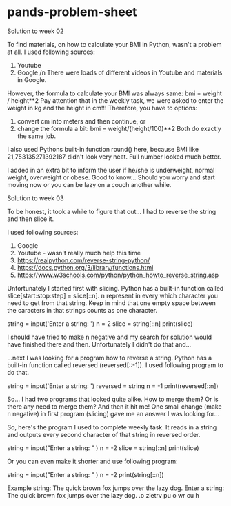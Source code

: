 # pands-problem-sheet

Solution to week 02

To find materials, on how to calculate your BMI in Python, wasn't a problem at all.
I used following sources:
1) Youtube
2) Google    /n
There were loads of different videos in Youtube and materials in Google.

However, the formula to calculate your BMI was always same:
bmi = weight / height**2
Pay attention that in the weekly task, we were asked to enter the weight in kg and the height in cm!!! Therefore, you have to options:
1) convert cm into meters and then continue, or
2) change the formula a bit: bmi = weight/(height/100)**2
Both do exactly the same job.

I also used Pythons built-in function round() here, because BMI like 21,753135271392187
didn't look very neat. Full number looked much better.

I added in an extra bit to inform the user if he/she is underweight, normal weight,
overweight or obese. Good to know... Should you worry and start moving now 
or you can be lazy on a couch another while.



Solution to week 03

To be honest, it took a while to figure that out...
I had to reverse the string and then slice it. 

I used following sources: 
1) Google
2) Youtube - wasn't really much help this time
3) https://realpython.com/reverse-string-python/
4) https://docs.python.org/3/library/functions.html
5) https://www.w3schools.com/python/python_howto_reverse_string.asp

Unfortunately I started first with slicing.
Python has a built-in function called slice[start:stop:step] = slice[::n].
n represent in every which character you need to get from that string.
Keep in mind that one empty space between the caracters in that strings counts as one character.

string = input('Enter a string: ')
n = 2
slice = string[::n]
print(slice)

I should have tried to make n negative and my search for solution would have finished there and then. Unfortunately I didn't do that and...

...next I was looking for a program how to reverse a string.
Python has a built-in function called reversed (reversed[::-1]).
I used following program to do that.

string = input('Enter a string: ')
reversed = string
n = -1 
print(reversed[::n])

So... I had two programs that looked quite alike. How to merge them? 
Or is there any need to merge them? And then it hit me!
One small change (make n negative) in first program (slicing)
gave me an answer I was looking for...

So, here's the program I used to complete weekly task.
It reads in a string and outputs every second character of that string in reversed order.

string = input("Enter a string: " )
n = -2
slice = string[::n]
print(slice)

Or you can even make it shorter and use following program:

string = input("Enter a string: " )
n = -2
print(string[::n])

Example string: The quick brown fox jumps over the lazy dog.
    Enter a string: The quick brown fox jumps over the lazy dog.
    .o zletrv pu o wr cu h